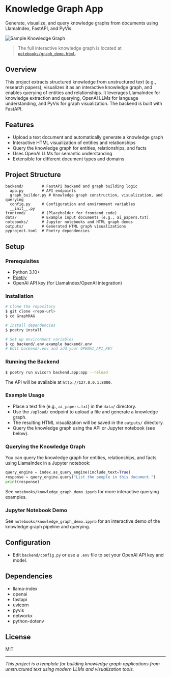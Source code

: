 # Knowledge Graph App

Generate, visualize, and query knowledge graphs from documents using LlamaIndex, FastAPI, and PyVis.

![Sample Knowledge Graph](docs/sample_knowledge_graph.png)

> The full interactive knowledge graph is located at [`notebooks/graph_demo.html`](notebooks/graph_demo.html).

## Overview

This project extracts structured knowledge from unstructured text (e.g., research papers), visualizes it as an interactive knowledge graph, and enables querying of entities and relationships. It leverages LlamaIndex for knowledge extraction and querying, OpenAI LLMs for language understanding, and PyVis for graph visualization. The backend is built with FastAPI.

## Features
- Upload a text document and automatically generate a knowledge graph
- Interactive HTML visualization of entities and relationships
- Query the knowledge graph for entities, relationships, and facts
- Uses OpenAI LLMs for semantic understanding
- Extensible for different document types and domains

## Project Structure
```
backend/        # FastAPI backend and graph building logic
  app.py        # API endpoints
  graph_builder.py # Knowledge graph construction, visualization, and querying
  config.py     # Configuration and environment variables
  __init__.py
frontend/       # (Placeholder for frontend code)
data/           # Example input documents (e.g., ai_papers.txt)
notebooks/      # Jupyter notebooks and HTML graph demos
outputs/        # Generated HTML graph visualizations
pyproject.toml  # Poetry dependencies
```

## Setup

### Prerequisites
- Python 3.10+
- [Poetry](https://python-poetry.org/docs/)
- OpenAI API key (for LlamaIndex/OpenAI integration)

### Installation
```sh
# Clone the repository
$ git clone <repo-url>
$ cd GraphRAG

# Install dependencies
$ poetry install

# Set up environment variables
$ cp backend/.env.example backend/.env
# Edit backend/.env and add your OPENAI_API_KEY
```

### Running the Backend
```sh
$ poetry run uvicorn backend.app:app --reload
```
The API will be available at `http://127.0.0.1:8000`.

### Example Usage
- Place a text file (e.g., `ai_papers.txt`) in the `data/` directory.
- Use the `/upload/` endpoint to upload a file and generate a knowledge graph.
- The resulting HTML visualization will be saved in the `outputs/` directory.
- Query the knowledge graph using the API or Jupyter notebook (see below).

### Querying the Knowledge Graph
You can query the knowledge graph for entities, relationships, and facts using LlamaIndex in a Jupyter notebook:

```python
query_engine = index.as_query_engine(include_text=True)
response = query_engine.query("List the people in this document.")
print(response)
```

See `notebooks/knowledge_graph_demo.ipynb` for more interactive querying examples.

### Jupyter Notebook Demo
See `notebooks/knowledge_graph_demo.ipynb` for an interactive demo of the knowledge graph pipeline and querying.

## Configuration
- Edit `backend/config.py` or use a `.env` file to set your OpenAI API key and model.

## Dependencies
- llama-index
- openai
- fastapi
- uvicorn
- pyvis
- networkx
- python-dotenv

## License
MIT

---

*This project is a template for building knowledge graph applications from unstructured text using modern LLMs and visualization tools.*
